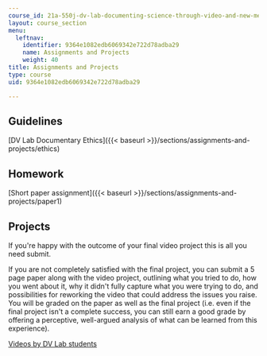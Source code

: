 ```yaml
---
course_id: 21a-550j-dv-lab-documenting-science-through-video-and-new-media-fall-2012
layout: course_section
menu:
  leftnav:
    identifier: 9364e1082edb6069342e722d78adba29
    name: Assignments and Projects
    weight: 40
title: Assignments and Projects
type: course
uid: 9364e1082edb6069342e722d78adba29

---
```


Guidelines
----------

[DV Lab Documentary Ethics]({{< baseurl >}}/sections/assignments-and-projects/ethics)

Homework
--------

[Short paper assignment]({{< baseurl >}}/sections/assignments-and-projects/paper1)

Projects
--------

If you're happy with the outcome of your final video project this is all you need submit.

If you are not completely satisfied with the final project, you can submit a 5 page paper along with the video project, outlining what you tried to do, how you went about it, why it didn't fully capture what you were trying to do, and possibilities for reworking the video that could address the issues you raise. You will be graded on the paper as well as the final project (i.e. even if the final project isn't a complete success, you can still earn a good grade by offering a perceptive, well-argued analysis of what can be learned from this experience).

[Videos by DV Lab students](https://video.odl.mit.edu/collections/4f69594efa124156b5336792a0af6080)